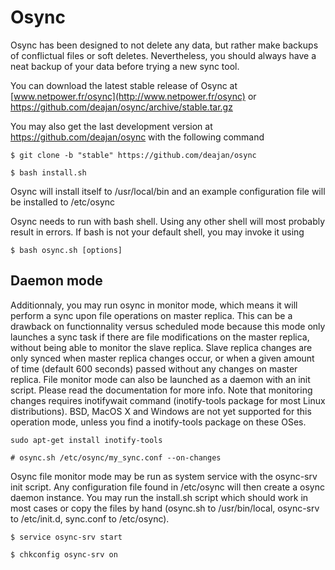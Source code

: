 # Osync

Osync has been designed to not delete any data, but rather make backups of conflictual files or soft
deletes. Nevertheless, you should always have a neat backup of your data before trying a new sync
tool.

You can download the latest stable release of Osync at
[www.netpower.fr/osync](http://www.netpower.fr/osync) or
https://github.com/deajan/osync/archive/stable.tar.gz

You may also get the last development version at https://github.com/deajan/osync with the following
command

`$ git clone -b "stable" https://github.com/deajan/osync`

`$ bash install.sh`

Osync will install itself to /usr/local/bin and an example configuration file will be installed to
/etc/osync

Osync needs to run with bash shell. Using any other shell will most probably result in errors. If
bash is not your default shell, you may invoke it using

`$ bash osync.sh [options]`

## Daemon mode

Additionnaly, you may run osync in monitor mode, which means it will perform a sync upon file
operations on master replica. This can be a drawback on functionnality versus scheduled mode because
this mode only launches a sync task if there are file modifications on the master replica, without
being able to monitor the slave replica. Slave replica changes are only synced when master replica
changes occur, or when a given amount of time (default 600 seconds) passed without any changes on
master replica. File monitor mode can also be launched as a daemon with an init script. Please read
the documentation for more info. Note that monitoring changes requires inotifywait command
(inotify-tools package for most Linux distributions). BSD, MacOS X and Windows are not yet supported
for this operation mode, unless you find a inotify-tools package on these OSes.

```
sudo apt-get install inotify-tools
```

`# osync.sh /etc/osync/my_sync.conf --on-changes`

Osync file monitor mode may be run as system service with the osync-srv init script. Any
configuration file found in /etc/osync will then create a osync daemon instance. You may run the
install.sh script which should work in most cases or copy the files by hand (osync.sh to
/usr/bin/local, osync-srv to /etc/init.d, sync.conf to /etc/osync).

`$ service osync-srv start`

`$ chkconfig osync-srv on`
